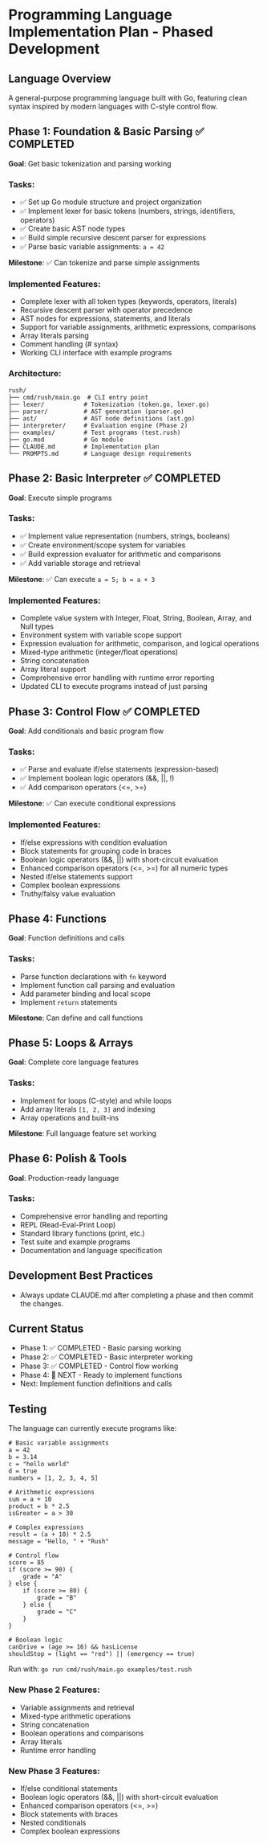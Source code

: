 # Programming Language Implementation Plan - Phased Development

## Language Overview

A general-purpose programming language built with Go, featuring clean syntax inspired by modern languages with C-style control flow.

## Phase 1: Foundation & Basic Parsing ✅ COMPLETED

**Goal**: Get basic tokenization and parsing working

### Tasks:

- ✅ Set up Go module structure and project organization
- ✅ Implement lexer for basic tokens (numbers, strings, identifiers, operators)
- ✅ Create basic AST node types
- ✅ Build simple recursive descent parser for expressions
- ✅ Parse basic variable assignments: `a = 42`

**Milestone**: ✅ Can tokenize and parse simple assignments

### Implemented Features:

- Complete lexer with all token types (keywords, operators, literals)
- Recursive descent parser with operator precedence
- AST nodes for expressions, statements, and literals
- Support for variable assignments, arithmetic expressions, comparisons
- Array literals parsing
- Comment handling (# syntax)
- Working CLI interface with example programs

### Architecture:

```
rush/
├── cmd/rush/main.go  # CLI entry point
├── lexer/           # Tokenization (token.go, lexer.go)
├── parser/          # AST generation (parser.go)
├── ast/             # AST node definitions (ast.go)
├── interpreter/     # Evaluation engine (Phase 2)
├── examples/        # Test programs (test.rush)
├── go.mod           # Go module
├── CLAUDE.md        # Implementation plan
└── PROMPTS.md       # Language design requirements
```

## Phase 2: Basic Interpreter ✅ COMPLETED

**Goal**: Execute simple programs

### Tasks:

- ✅ Implement value representation (numbers, strings, booleans)
- ✅ Create environment/scope system for variables
- ✅ Build expression evaluator for arithmetic and comparisons
- ✅ Add variable storage and retrieval

**Milestone**: ✅ Can execute `a = 5; b = a + 3`

### Implemented Features:

- Complete value system with Integer, Float, String, Boolean, Array, and Null types
- Environment system with variable scope support
- Expression evaluation for arithmetic, comparison, and logical operations
- Mixed-type arithmetic (integer/float operations)
- String concatenation
- Array literal support
- Comprehensive error handling with runtime error reporting
- Updated CLI to execute programs instead of just parsing

## Phase 3: Control Flow ✅ COMPLETED

**Goal**: Add conditionals and basic program flow

### Tasks:

- ✅ Parse and evaluate if/else statements (expression-based)
- ✅ Implement boolean logic operators (&&, ||, !)
- ✅ Add comparison operators (<=, >=)

**Milestone**: ✅ Can execute conditional expressions

### Implemented Features:

- If/else expressions with condition evaluation
- Block statements for grouping code in braces
- Boolean logic operators (&&, ||) with short-circuit evaluation
- Enhanced comparison operators (<=, >=) for all numeric types
- Nested if/else statements support
- Complex boolean expressions
- Truthy/falsy value evaluation

## Phase 4: Functions

**Goal**: Function definitions and calls

### Tasks:

- Parse function declarations with `fn` keyword
- Implement function call parsing and evaluation
- Add parameter binding and local scope
- Implement `return` statements

**Milestone**: Can define and call functions

## Phase 5: Loops & Arrays

**Goal**: Complete core language features

### Tasks:

- Implement for loops (C-style) and while loops
- Add array literals `[1, 2, 3]` and indexing
- Array operations and built-ins

**Milestone**: Full language feature set working

## Phase 6: Polish & Tools

**Goal**: Production-ready language

### Tasks:

- Comprehensive error handling and reporting
- REPL (Read-Eval-Print Loop)
- Standard library functions (print, etc.)
- Test suite and example programs
- Documentation and language specification

## Development Best Practices

- Always update CLAUDE.md after completing a phase and then commit the changes.

## Current Status

- Phase 1: ✅ COMPLETED - Basic parsing working
- Phase 2: ✅ COMPLETED - Basic interpreter working
- Phase 3: ✅ COMPLETED - Control flow working
- Phase 4: 🔄 NEXT - Ready to implement functions
- Next: Implement function definitions and calls

## Testing

The language can currently execute programs like:

```rush
# Basic variable assignments
a = 42
b = 3.14
c = "hello world"
d = true
numbers = [1, 2, 3, 4, 5]

# Arithmetic expressions
sum = a + 10
product = b * 2.5
isGreater = a > 30

# Complex expressions
result = (a + 10) * 2.5
message = "Hello, " + "Rush"

# Control flow
score = 85
if (score >= 90) {
    grade = "A"
} else {
    if (score >= 80) {
        grade = "B"
    } else {
        grade = "C"
    }
}

# Boolean logic
canDrive = (age >= 16) && hasLicense
shouldStop = (light == "red") || (emergency == true)
```

Run with: `go run cmd/rush/main.go examples/test.rush`

### New Phase 2 Features:

- Variable assignments and retrieval
- Mixed-type arithmetic operations
- String concatenation
- Boolean operations and comparisons
- Array literals
- Runtime error handling

### New Phase 3 Features:

- If/else conditional statements
- Boolean logic operators (&&, ||) with short-circuit evaluation
- Enhanced comparison operators (<=, >=)
- Block statements with braces
- Nested conditionals
- Complex boolean expressions

```

```

